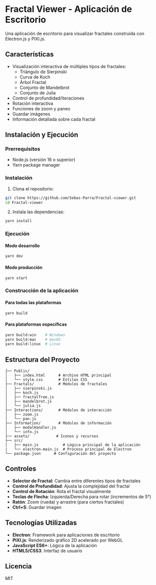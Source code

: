 # Fractal Viewer - Aplicación de Escritorio

Una aplicación de escritorio para visualizar fractales construida con Electron.js y PIXI.js.

## Características

- Visualización interactiva de múltiples tipos de fractales:
  - Triángulo de Sierpinski
  - Curva de Koch
  - Árbol Fractal
  - Conjunto de Mandelbrot
  - Conjunto de Julia
- Control de profundidad/iteraciones
- Rotación interactiva
- Funciones de zoom y paneo
- Guardar imágenes
- Información detallada sobre cada fractal

## Instalación y Ejecución

### Prerrequisitos
- Node.js (versión 16 o superior)
- Yarn package manager

### Instalación

1. Clona el repositorio:
```bash
git clone https://github.com/Sebas-Parra/Fractal-viewer.git
cd Fractal-viewer
```

2. Instala las dependencias:
```bash
yarn install
```

### Ejecución

#### Modo desarrollo
```bash
yarn dev
```

#### Modo producción
```bash
yarn start
```

### Construcción de la aplicación

#### Para todas las plataformas
```bash
yarn build
```

#### Para plataformas específicas
```bash
yarn build:win    # Windows
yarn build:mac    # macOS
yarn build:linux  # Linux
```

## Estructura del Proyecto

```
├── Public/
│   ├── index.html      # Archivo HTML principal
│   └── style.css       # Estilos CSS
├── Fractals/           # Módulos de fractales
│   ├── sierpinski.js
│   ├── koch.js
│   ├── fractalTree.js
│   ├── mandelbrot.js
│   └── julia.js
├── Interactions/       # Módulos de interacción
│   ├── zoom.js
│   └── pan.js
├── Information/        # Módulos de información
│   ├── modalHandler.js
│   └── info.js
├── assets/            # Iconos y recursos
├── src/  
|   ├── main.js           # Lógica principal de la aplicación
|   └── electron-main.js  # Proceso principal de Electron
└── package.json      # Configuración del proyecto
```

## Controles

- **Selector de Fractal**: Cambia entre diferentes tipos de fractales
- **Control de Profundidad**: Ajusta la complejidad del fractal
- **Control de Rotación**: Rota el fractal visualmente
- **Teclas de Flecha**: Izquierda/Derecha para rotar (incrementos de 5°)
- **Ratón**: Zoom (rueda) y arrastre (para ciertos fractales)
- **Ctrl+S**: Guardar imagen

## Tecnologías Utilizadas

- **Electron**: Framework para aplicaciones de escritorio
- **PIXI.js**: Renderizado gráfico 2D acelerado por WebGL
- **JavaScript ES6+**: Lógica de la aplicación
- **HTML5/CSS3**: Interfaz de usuario

## Licencia

MIT
